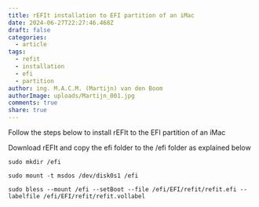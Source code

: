 ```yaml
---
title: rEFIt installation to EFI partition of an iMac
date: 2024-06-27T22:27:46.468Z
draft: false
categories:
  - article
tags:
  - refit
  - installation
  - efi
  - partition
author: ing. M.A.C.M. (Martijn) van den Boom
authorImage: uploads/Martijn_001.jpg
comments: true
share: true
---
```

F﻿ollow the steps below to install rEFIt to the EFI partition of an iMac

D﻿ownload rEFIt and copy the efi folder to the /efi folder as explained below

```
sudo mkdir /efi

sudo mount -t msdos /dev/disk0s1 /efi

sudo bless --mount /efi --setBoot --file /efi/EFI/refit/refit.efi --labelfile /efi/EFI/refit/refit.vollabel
```